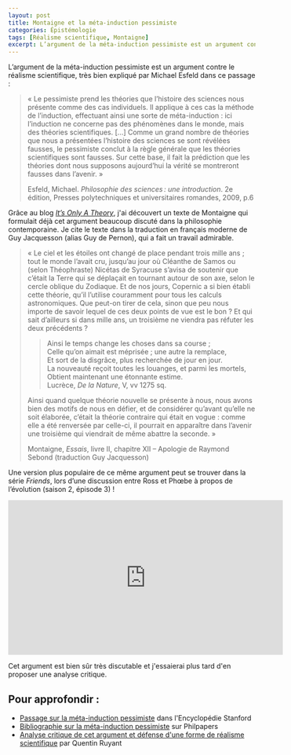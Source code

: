 ```yaml
---
layout: post
title: Montaigne et la méta-induction pessimiste
categories: Épistémologie
tags: [Réalisme scientifique, Montaigne]
excerpt: L’argument de la méta-induction pessimiste est un argument contre le réalisme scientifique très discuté dans la philosophie contemporaine. Montaigne avait déjà proposé une première formulation de cet argument.
---
```


L’argument de la méta-induction pessimiste est un argument contre le réalisme scientifique, très bien expliqué par Michael Esfeld dans ce passage :

>« Le pessimiste prend les théories que l’histoire des sciences nous présente comme des cas individuels. Il applique à ces cas la méthode de l’induction, effectuant ainsi une sorte de méta-induction : ici l’induction ne concerne pas des phénomènes dans le monde, mais des théories scientifiques. […] Comme un grand nombre de théories que nous a présentées l’histoire des sciences se sont révélées fausses, le pessimiste conclut à la règle générale que les théories scientifiques sont fausses. Sur cette base, il fait la prédiction que les théories dont nous supposons aujourd’hui la vérité se montreront fausses dans l’avenir. »
>
>Esfeld, Michael. *Philosophie des sciences : une introduction*. 2e édition, Presses polytechniques et universitaires romandes, 2009, p.6

Grâce au blog [_It’s Only A Theory_](https://itisonlyatheory.blogspot.com/2009/10/pessimistic-meta-induction.html), j'ai découvert un texte de Montaigne qui formulait déjà cet argument beaucoup discuté dans la philosophie contemporaine. Je cite le texte dans la traduction en français moderne de Guy Jacquesson (alias Guy de Pernon), qui a fait un travail admirable.

>« Le ciel et les étoiles ont changé de place pendant trois mille ans ; tout le monde l’avait cru, jusqu’au jour où Cléanthe de Samos ou (selon Théophraste) Nicétas de Syracuse s’avisa de soutenir que c’était la Terre qui se déplaçait en tournant autour de son axe, selon le cercle oblique du Zodiaque. Et de nos jours, Copernic a si bien établi cette théorie, qu’il l’utilise couramment pour tous les calculs astronomiques. Que peut-on tirer de cela, sinon que peu nous importe de savoir lequel de ces deux points de vue est le bon ? Et qui sait d’ailleurs si dans mille ans, un troisième ne viendra pas réfuter les deux précédents ?
>
>>Ainsi le temps change les choses dans sa course ;<br>
>>Celle qu’on aimait est méprisée ; une autre la remplace,<br>
>>Et sort de la disgrâce, plus recherchée de jour en jour.<br>
>>La nouveauté reçoit toutes les louanges, et parmi les mortels,<br>
>>Obtient maintenant une étonnante estime.<br>
>>Lucrèce, _De la Nature_, V, vv 1275 sq.
>
>Ainsi quand quelque théorie nouvelle se présente à nous, nous avons bien des motifs de nous en défier, et de considérer qu’avant qu’elle ne soit élaborée, c’était la théorie contraire qui était en vogue : comme elle a été renversée par celle-ci, il pourrait en apparaître dans l’avenir une troisième qui viendrait de même abattre la seconde. »
>
>Montaigne, _Essais_, livre II, chapitre XII – Apologie de Raymond Sebond (traduction Guy Jacquesson)

Une version plus populaire de ce même argument peut se trouver dans la série _Friends_, lors d’une discussion entre Ross et Phœbe à propos de l’évolution (saison 2, épisode 3) !

<iframe width="560" height="315" src="https://www.youtube.com/embed/P3ONyL08PwM" title="YouTube video player" frameborder="0" allow="accelerometer; autoplay; clipboard-write; encrypted-media; gyroscope; picture-in-picture" allowfullscreen></iframe>

Cet argument est bien sûr très discutable et j'essaierai plus tard d'en proposer une analyse critique.

## Pour approfondir :

- [Passage sur la méta-induction pessimiste](https://plato.stanford.edu/entries/scientific-realism/#PessIndu) dans l'Encyclopédie Stanford
- [Bibliographie sur la méta-induction pessimiste](https://philpapers.org/s/pessimistic%20meta-induction) sur Philpapers
- [Analyse critique de cet argument et défense d'une forme de réalisme scientifique](https://philosophiedessciences.blogspot.com/2014/04/les-electrons-existent-ils-2.html) par Quentin Ruyant